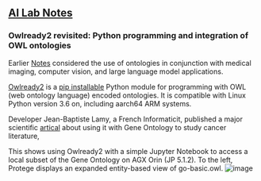 ## <u>AI Lab Notes</u>

### **Owlready2 revisited: Python programming and integration of OWL ontologies**

Earlier [Notes](https://github.com/rtrelease/Jetson-Symbolics-Neuromorphics/blob/main/Onto1.md) considered the use of ontologies in conjunction with medical imaging, computer vision, and large language model applications.

[Owlready2](https://github.com/pwin/owlready2/tree/master) is a [pip installable](https://pypi.org/project/owlready2/) Python module for programming with OWL (web ontology language) encoded ontologies. It is compatible with Linux Python version 3.6 on, including aarch64 ARM systems.

Developer Jean-Baptiste Lamy, a French Informaticit, published a major scientific [artical](http://www.lesfleursdunormal.fr/_downloads/article_owlready_aim_2017.pdf) about using it with Gene Ontology to study cancer literature,

This shows using Owlready2 with a simple Jupyter Notebook to access a local subset of the Gene Ontology on AGX Orin (JP 5.1.2).  To the left, Protege displays an expanded entity-based view of go-basic.owl.
![image](https://github.com/user-attachments/assets/6c88de59-2991-419f-abc8-972eaf3ab679)
